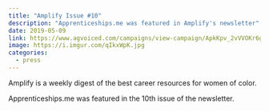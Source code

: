 ```yaml
---
title: "Amplify Issue #10"
description: "Apprenticeships.me was featured in Amplify's newsletter"
date: 2019-05-09
link: https://www.agvoiced.com/campaigns/view-campaign/ApkKpv_2vVVOKr6goL6Dv2pCMFZus_f86v6Nk6-H2-XGJtPc947HOME845dQNOSUvso6fMn5FgKxjqooXdnQdxoi7BjNcjhK
image: https://i.imgur.com/qIkxWpK.jpg
categories:
  - press
---
```


Amplify is a weekly digest of the best career resources for women of color.

Apprenticeships.me was featured in the 10th issue of the newsletter.
